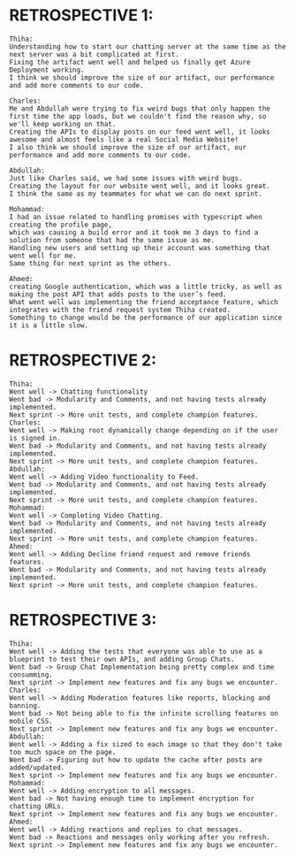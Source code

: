 # RETROSPECTIVE 1:
    Thiha:
    Understanding how to start our chatting server at the same time as the next server was a bit complicated at first.
    Fixing the artifact went well and helped us finally get Azure Deployment working.
    I think we should improve the size of our artifact, our performance and add more comments to our code.

    Charles:
    Me and Abdullah were trying to fix weird bugs that only happen the first time the app loads, but we couldn't find the reason why, so we'll keep working on that.
    Creating the APIs to display posts on our feed went well, it looks awesome and almost feels like a real Social Media Website!
    I also think we should improve the size of our artifact, our performance and add more comments to our code.

    Abdullah:
    Just like Charles said, we had some issues with weird bugs.
    Creating the layout for our website went well, and it looks great.
    I think the same as my teammates for what we can do next sprint.

    Mohammad:
    I had an issue related to handling promises with typescript when creating the profile page, 
    which was causing a build error and it took me 3 days to find a solution from someone that had the same issue as me.
    Handling new users and setting up their account was something that went well for me.
    Same thing for next sprint as the others.

    Ahmed:
    creating Google authentication, which was a little tricky, as well as making the post API that adds posts to the user’s feed.
    What went well was implementing the friend acceptance feature, which integrates with the friend request system Thiha created.
    Something to change would be the performance of our application since it is a little slow.

# RETROSPECTIVE 2:
    Thiha:
    Went well -> Chatting functionality
    Went bad -> Modularity and Comments, and not having tests already implemented.
    Next sprint -> More unit tests, and complete champion features.
    Charles:
    Went well -> Making root dynamically change depending on if the user is signed in.
    Went bad -> Modularity and Comments, and not having tests already implemented.
    Next sprint -> More unit tests, and complete champion features.
    Abdullah:
    Went well -> Adding Video functionality to Feed.
    Went bad -> Modularity and Comments, and not having tests already implemented.
    Next sprint -> More unit tests, and complete champion features.
    Mohammad:
    Went well -> Completing Video Chatting.
    Went bad -> Modularity and Comments, and not having tests already implemented.
    Next sprint -> More unit tests, and complete champion features.
    Ahmed:
    Went well -> Adding Decline friend request and remove friends features.
    Went bad -> Modularity and Comments, and not having tests already implemented.
    Next sprint -> More unit tests, and complete champion features.

# RETROSPECTIVE 3:
    Thiha:
    Went well -> Adding the tests that everyone was able to use as a blueprint to test their own APIs, and adding Group Chats.
    Went bad -> Group Chat Implementation being pretty complex and time consumming.
    Next sprint -> Implement new features and fix any bugs we encounter.
    Charles:
    Went well -> Adding Moderation features like reports, blocking and banning.
    Went bad -> Not being able to fix the infinite scrolling features on mobile CSS.
    Next sprint -> Implement new features and fix any bugs we encounter.
    Abdullah:
    Went well -> Adding a fix sized to each image so that they don't take too much space on the page.
    Went bad -> Figuring out how to update the cache after posts are added/updated.
    Next sprint -> Implement new features and fix any bugs we encounter.
    Mohammad:
    Went well -> Adding encryption to all messages.
    Went bad -> Not having enough time to implement encryption for chatting URLs.
    Next sprint -> Implement new features and fix any bugs we encounter.
    Ahmed:
    Went well -> Adding reactions and replies to chat messages.
    Went bad -> Reactions and messages only working after you refresh.
    Next sprint -> Implement new features and fix any bugs we encounter.